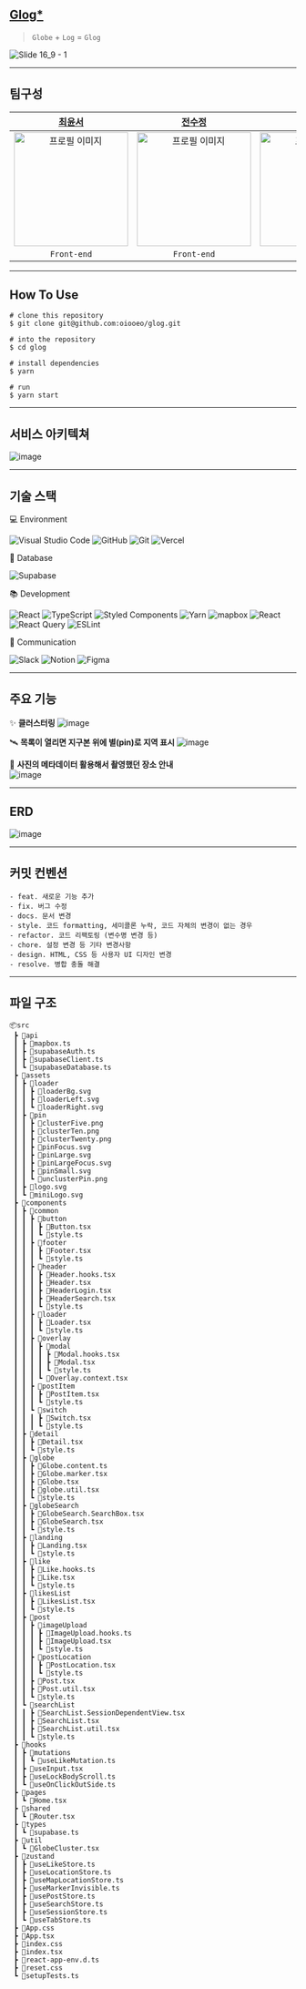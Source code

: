## [Glog\*](https://www.glog.life/)

> `Globe` + `Log` = `Glog`

![Slide 16_9 - 1](https://github.com/oiooeo/glog/assets/133937368/a50c6d6f-a58b-49e3-8adb-c89ffc0cd5d7)

---

## 팀구성

|                                 [최윤서](https://github.com/oiooeo)                                 |                                 [전수정](https://github.com/suzzjeon)                                 |                              [김승범](https://github.com/seungbeom1999)                               |                                 [백예나](https://github.com/whybwhyd)                                 |                               [서하영](https://onlehaaru.notion.site/6645d19e202f456d91bdf617e42df221)                               |
| :-------------------------------------------------------------------------------------------------: | :---------------------------------------------------------------------------------------------------: | :---------------------------------------------------------------------------------------------------: | :---------------------------------------------------------------------------------------------------: | :----------------------------------------------------------------------------------------------------------------------------------: |
| <img src="https://avatars.githubusercontent.com/u/72060405?v=4" alt="프로필 이미지" width="200px"/> | <img src="https://avatars.githubusercontent.com/u/133937368?v=4" alt="프로필 이미지" width="200px" /> | <img src="https://avatars.githubusercontent.com/u/121495648?v=4" alt="프로필 이미지" width="200px" /> | <img src="https://avatars.githubusercontent.com/u/131356619?v=4" alt="프로필 이미지" width="200px" /> | <img src="https://github.com/oiooeo/glog/assets/133937368/d91b563f-eb9f-4479-837e-01a89a23b7c3" alt="프로필 이미지" width="200px" /> |
|                                             `Front-end`                                             |                                              `Front-end`                                              |                                              `Front-end`                                              |                                              `Front-end`                                              |                                                              `Designer`                                                              |

---

## How To Use

```
# clone this repository
$ git clone git@github.com:oiooeo/glog.git

# into the repository
$ cd glog

# install dependencies
$ yarn

# run
$ yarn start
```

---

## 서비스 아키텍쳐

![image](https://github.com/oiooeo/glog/assets/133937368/cd21e5c3-257f-434f-aaf1-fa61c43e8aa7)

---

## 기술 스택

💻 Environment

![Visual Studio Code](https://img.shields.io/badge/Visual%20Studio%20Code-0078d7.svg?style=for-the-badge&logo=visual-studio-code&logoColor=white) ![GitHub](https://img.shields.io/badge/github-%23121011.svg?style=for-the-badge&logo=github&logoColor=white) ![Git](https://img.shields.io/badge/git-%23F05033.svg?style=for-the-badge&logo=git&logoColor=white) ![Vercel](https://img.shields.io/badge/vercel-%23121011.svg?style=for-the-badge&logo=vercel&logoColor=white)

💾 Database

![Supabase](https://img.shields.io/badge/Supabase-3ECF8E?style=for-the-badge&logo=supabase&logoColor=white)

📚 Development

![React](https://img.shields.io/badge/react-%2320232a.svg?style=for-the-badge&logo=react&logoColor=%2361DAFB) ![TypeScript](https://img.shields.io/badge/typescript-%23007ACC.svg?style=for-the-badge&logo=typescript&logoColor=white) ![Styled Components](https://img.shields.io/badge/styled--components-DB7093?style=for-the-badge&logo=styled-components&logoColor=white) ![Yarn](https://img.shields.io/badge/yarn-%232C8EBB.svg?style=for-the-badge&logo=yarn&logoColor=white) ![mapbox](https://img.shields.io/badge/mapbox-4264fb.svg?style=for-the-badge&logo=mapbox&logoColor=white) ![React](https://img.shields.io/badge/zustand-562B08.svg?style=for-the-badge&logo=react&logoColor=%2361DAFB) ![React Query](https://img.shields.io/badge/-React%20Query-FF4154?style=for-the-badge&logo=react%20query&logoColor=white) ![ESLint](https://img.shields.io/badge/-ESLint-4B32C3?style=for-the-badge&logo=ESLint&logoColor=white)

💬 Communication

![Slack](https://img.shields.io/badge/Slack-4A154B?style=for-the-badge&logo=Slack&logoColor=white) ![Notion](https://img.shields.io/badge/Notion-000000?style=for-the-badge&logo=Notion&logoColor=white) ![Figma](https://img.shields.io/badge/Figma-F24E1E?style=for-the-badge&logo=Figma&logoColor=white)

---

## 주요 기능

✨ <b>클러스터링</b>
![image](https://file.notion.so/f/f/4a4d655a-a571-44cc-a169-b5f3dbeb2eb1/723d494f-5cae-4961-8c94-a763efa590a2/clustering.gif?id=5143a027-2463-4058-b94d-6d8924a72838&table=block&spaceId=4a4d655a-a571-44cc-a169-b5f3dbeb2eb1&expirationTimestamp=1695103200000&signature=4zMREQ_xUZig6bGnmAOQbcv3CViWAd5dq3dsAk3jq6Q&downloadName=clustering.gif)

🛰️ <b>목록이 열리면 지구본 위에 별(pin)로 지역 표시</b>
![image](https://file.notion.so/f/f/4a4d655a-a571-44cc-a169-b5f3dbeb2eb1/52887d71-5490-45c8-916b-8f0916278bc0/listing.gif?id=123ef482-3da8-4bdc-849c-e1fcc93d27ce&table=block&spaceId=4a4d655a-a571-44cc-a169-b5f3dbeb2eb1&expirationTimestamp=1695103200000&signature=Pq0XxRdtUm0_nRIu_0ZVfscRaZ2KA74DfUDE3T5EnGw&downloadName=listing.gif)

🚀 <b>사진의 메타데이터 활용해서 촬영했던 장소 안내</b><br/>
![image](https://file.notion.so/f/f/4a4d655a-a571-44cc-a169-b5f3dbeb2eb1/642c417c-e696-4de9-9bb4-f5db2a8f9f90/metad.gif?id=a3495862-16c0-46ba-aced-43431830d8ae&table=block&spaceId=4a4d655a-a571-44cc-a169-b5f3dbeb2eb1&expirationTimestamp=1695103200000&signature=YET9nB4cYWKJ9JvRApj2-gT8Lprp0UJhVuJOKAMIl8E&downloadName=metad.gif)

---

## ERD

![image](https://github.com/oiooeo/glog/assets/133937368/8c60c900-018e-4264-a85c-27c55b720623)

---

## 커밋 컨벤션

```
- feat. 새로운 기능 추가
- fix. 버그 수정
- docs. 문서 변경
- style. 코드 formatting, 세미콜론 누락, 코드 자체의 변경이 없는 경우
- refactor. 코드 리팩토링 (변수명 변경 등)
- chore. 설정 변경 등 기타 변경사항
- design. HTML, CSS 등 사용자 UI 디자인 변경
- resolve. 병합 충돌 해결
```

---

## 파일 구조

```
📦src
 ┣ 📂api
 ┃ ┣ 📜mapbox.ts
 ┃ ┣ 📜supabaseAuth.ts
 ┃ ┣ 📜supabaseClient.ts
 ┃ ┗ 📜supabaseDatabase.ts
 ┣ 📂assets
 ┃ ┣ 📂loader
 ┃ ┃ ┣ 📜loaderBg.svg
 ┃ ┃ ┣ 📜loaderLeft.svg
 ┃ ┃ ┗ 📜loaderRight.svg
 ┃ ┣ 📂pin
 ┃ ┃ ┣ 📜clusterFive.png
 ┃ ┃ ┣ 📜clusterTen.png
 ┃ ┃ ┣ 📜clusterTwenty.png
 ┃ ┃ ┣ 📜pinFocus.svg
 ┃ ┃ ┣ 📜pinLarge.svg
 ┃ ┃ ┣ 📜pinLargeFocus.svg
 ┃ ┃ ┣ 📜pinSmall.svg
 ┃ ┃ ┗ 📜unclusterPin.png
 ┃ ┣ 📜logo.svg
 ┃ ┗ 📜miniLogo.svg
 ┣ 📂components
 ┃ ┣ 📂common
 ┃ ┃ ┣ 📂button
 ┃ ┃ ┃ ┣ 📜Button.tsx
 ┃ ┃ ┃ ┗ 📜style.ts
 ┃ ┃ ┣ 📂footer
 ┃ ┃ ┃ ┣ 📜Footer.tsx
 ┃ ┃ ┃ ┗ 📜style.ts
 ┃ ┃ ┣ 📂header
 ┃ ┃ ┃ ┣ 📜Header.hooks.tsx
 ┃ ┃ ┃ ┣ 📜Header.tsx
 ┃ ┃ ┃ ┣ 📜HeaderLogin.tsx
 ┃ ┃ ┃ ┣ 📜HeaderSearch.tsx
 ┃ ┃ ┃ ┗ 📜style.ts
 ┃ ┃ ┣ 📂loader
 ┃ ┃ ┃ ┣ 📜Loader.tsx
 ┃ ┃ ┃ ┗ 📜style.ts
 ┃ ┃ ┣ 📂overlay
 ┃ ┃ ┃ ┣ 📂modal
 ┃ ┃ ┃ ┃ ┣ 📜Modal.hooks.tsx
 ┃ ┃ ┃ ┃ ┣ 📜Modal.tsx
 ┃ ┃ ┃ ┃ ┗ 📜style.ts
 ┃ ┃ ┃ ┗ 📜Overlay.context.tsx
 ┃ ┃ ┣ 📂postItem
 ┃ ┃ ┃ ┣ 📜PostItem.tsx
 ┃ ┃ ┃ ┗ 📜style.ts
 ┃ ┃ ┗ 📂switch
 ┃ ┃ ┃ ┣ 📜Switch.tsx
 ┃ ┃ ┃ ┗ 📜style.ts
 ┃ ┣ 📂detail
 ┃ ┃ ┣ 📜Detail.tsx
 ┃ ┃ ┗ 📜style.ts
 ┃ ┣ 📂globe
 ┃ ┃ ┣ 📜Globe.content.ts
 ┃ ┃ ┣ 📜Globe.marker.tsx
 ┃ ┃ ┣ 📜Globe.tsx
 ┃ ┃ ┣ 📜globe.util.tsx
 ┃ ┃ ┗ 📜style.ts
 ┃ ┣ 📂globeSearch
 ┃ ┃ ┣ 📜GlobeSearch.SearchBox.tsx
 ┃ ┃ ┣ 📜GlobeSearch.tsx
 ┃ ┃ ┗ 📜style.ts
 ┃ ┣ 📂landing
 ┃ ┃ ┣ 📜Landing.tsx
 ┃ ┃ ┗ 📜style.ts
 ┃ ┣ 📂like
 ┃ ┃ ┣ 📜Like.hooks.ts
 ┃ ┃ ┣ 📜Like.tsx
 ┃ ┃ ┗ 📜style.ts
 ┃ ┣ 📂likesList
 ┃ ┃ ┣ 📜LikesList.tsx
 ┃ ┃ ┗ 📜style.ts
 ┃ ┣ 📂post
 ┃ ┃ ┣ 📂imageUpload
 ┃ ┃ ┃ ┣ 📜ImageUpload.hooks.ts
 ┃ ┃ ┃ ┣ 📜ImageUpload.tsx
 ┃ ┃ ┃ ┗ 📜style.ts
 ┃ ┃ ┣ 📂postLocation
 ┃ ┃ ┃ ┣ 📜PostLocation.tsx
 ┃ ┃ ┃ ┗ 📜style.ts
 ┃ ┃ ┣ 📜Post.tsx
 ┃ ┃ ┣ 📜Post.util.tsx
 ┃ ┃ ┗ 📜style.ts
 ┃ ┗ 📂searchList
 ┃ ┃ ┣ 📜SearchList.SessionDependentView.tsx
 ┃ ┃ ┣ 📜SearchList.tsx
 ┃ ┃ ┣ 📜SearchList.util.tsx
 ┃ ┃ ┗ 📜style.ts
 ┣ 📂hooks
 ┃ ┣ 📂mutations
 ┃ ┃ ┗ 📜useLikeMutation.ts
 ┃ ┣ 📜useInput.tsx
 ┃ ┣ 📜useLockBodyScroll.ts
 ┃ ┗ 📜useOnClickOutSide.ts
 ┣ 📂pages
 ┃ ┗ 📜Home.tsx
 ┣ 📂shared
 ┃ ┗ 📜Router.tsx
 ┣ 📂types
 ┃ ┗ 📜supabase.ts
 ┣ 📂util
 ┃ ┗ 📜GlobeCluster.tsx
 ┣ 📂zustand
 ┃ ┣ 📜useLikeStore.ts
 ┃ ┣ 📜useLocationStore.ts
 ┃ ┣ 📜useMapLocationStore.ts
 ┃ ┣ 📜useMarkerInvisible.ts
 ┃ ┣ 📜usePostStore.ts
 ┃ ┣ 📜useSearchStore.ts
 ┃ ┣ 📜useSessionStore.ts
 ┃ ┗ 📜useTabStore.ts
 ┣ 📜App.css
 ┣ 📜App.tsx
 ┣ 📜index.css
 ┣ 📜index.tsx
 ┣ 📜react-app-env.d.ts
 ┣ 📜reset.css
 ┗ 📜setupTests.ts
```
